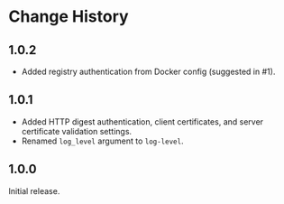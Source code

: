 # Change History

## 1.0.2

* Added registry authentication from Docker config (suggested in #1).

## 1.0.1

* Added HTTP digest authentication, client certificates, and server certificate validation settings.
* Renamed `log_level` argument to `log-level`.

## 1.0.0

Initial release.
